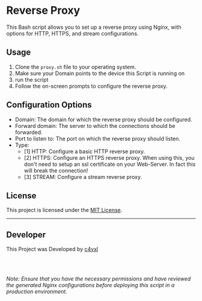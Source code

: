 # Reverse Proxy
This Bash script allows you to set up a reverse proxy using Nginx, with options for HTTP, HTTPS, and stream configurations.

## Usage
1. Clone the `proxy.sh` file to your operating system.
2. Make sure your Domain points to the device this Script is running on
3. run the script
4. Follow the on-screen prompts to configure the reverse proxy.

## Configuration Options
- Domain: The domain for which the reverse proxy should be configured.
- Forward domain: The server to which the connections should be forwarded.
- Port to listen to: The port on which the reverse proxy should listen.
- Type:
    - [1] HTTP: Configure a basic HTTP reverse proxy.
    - [2] HTTPS: Configure an HTTPS reverse proxy.
      When using this, you don't need to setup an ssl certificate on your Web-Server. In fact this will break the connection!
    - [3] STREAM: Configure a stream reverse proxy.



## License

This project is licensed under the [MIT License](LICENSE).

---

## Developer
This Project was Developed by [c4vxl](https://c4vxl.de)

<br><br>

_Note: Ensure that you have the necessary permissions and have reviewed the generated Nginx configurations before deploying this script in a production environment._
